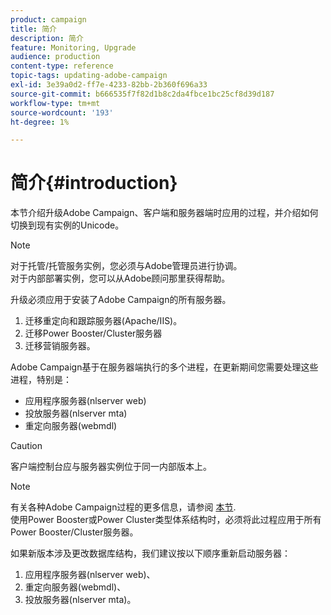```yaml
---
product: campaign
title: 简介
description: 简介
feature: Monitoring, Upgrade
audience: production
content-type: reference
topic-tags: updating-adobe-campaign
exl-id: 3e39a0d2-ff7e-4233-82bb-2b360f696a33
source-git-commit: b666535f7f82d1b8c2da4fbce1bc25cf8d39d187
workflow-type: tm+mt
source-wordcount: '193'
ht-degree: 1%

---
```


# 简介{#introduction}



本节介绍升级Adobe Campaign、客户端和服务器端时应用的过程，并介绍如何切换到现有实例的Unicode。

>[!NOTE]
>
>对于托管/托管服务实例，您必须与Adobe管理员进行协调。\
>对于内部部署实例，您可以从Adobe顾问那里获得帮助。

升级必须应用于安装了Adobe Campaign的所有服务器。

1. 迁移重定向和跟踪服务器(Apache/IIS)。
1. 迁移Power Booster/Cluster服务器
1. 迁移营销服务器。

Adobe Campaign基于在服务器端执行的多个进程，在更新期间您需要处理这些进程，特别是：

* 应用程序服务器(nlserver web)
* 投放服务器(nlserver mta)
* 重定向服务器(webmdl)

>[!CAUTION]
>
>客户端控制台应与服务器实例位于同一内部版本上。

>[!NOTE]
>
>有关各种Adobe Campaign过程的更多信息，请参阅 [本节](../../installation/using/general-architecture.md#logical-application-layer).\
>使用Power Booster或Power Cluster类型体系结构时，必须将此过程应用于所有Power Booster/Cluster服务器。

如果新版本涉及更改数据库结构，我们建议按以下顺序重新启动服务器：

1. 应用程序服务器(nlserver web)、
1. 重定向服务器(webmdl)、
1. 投放服务器(nlserver mta)。
